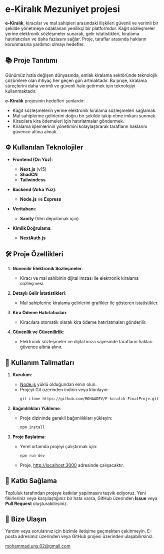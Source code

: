 # e-Kiralık Mezuniyet projesi

**e-Kiralık**, kiracılar ve mal sahipleri arasındaki ilişkileri güvenli ve verimli bir şekilde yönetmeye odaklanan yenilikçi bir platformdur. Kağıt sözleşmeler yerine elektronik sözleşmeler sunarak, gelir istatistikleri, kiralama hatırlatıcıları ve daha fazlasını sağlar. Proje, taraflar arasında hakların korunmasına yardımcı olmayı hedefler.

## 📚 Proje Tanıtımı

Günümüz hızla değişen dünyasında, emlak kiralama sektöründe teknolojik çözümlere olan ihtiyaç her geçen gün artmaktadır. Bu proje, kiralama süreçlerini daha verimli ve güvenli hale getirmek için teknolojiyi kullanmaktadır.

**e-Kiralık** projesinin hedefleri şunlardır:

- Kağıt sözleşmelerin yerine elektronik kiralama sözleşmeleri sağlamak.
- Mal sahiplerine gelirlerini doğru bir şekilde takip etme imkanı sunmak.
- Kiracılara kira ödemeleri için hatırlatmalar göndermek.
- Kiralama işlemlerinin yönetimini kolaylaştırarak tarafların haklarını güvence altına almak.

## ⚙️ Kullanılan Teknolojiler

- **Frontend (Ön Yüz)**:

  - **Next.js** (v15)
  - **ShadCN**
  - **Tailwindcss**

- **Backend (Arka Yüz)**:

  - **Node.js** ve **Express**

- **Veritabanı**:

  - **Sanity** (Veri depolamak için)

- **Kimlik Doğrulama**:
  - **NextAuth.js**

## 🛠️ Proje Özellikleri

1. **Güvenilir Elektronik Sözleşmeler**:

   - Kiracı ve mal sahibinin dijital imzası ile elektronik kiralama sözleşmesi.

2. **Detaylı Gelir İstatistikleri**:

   - Mal sahiplerine kiralama gelirlerini grafikler ile gösteren istatistikler.

3. **Kira Ödeme Hatırlatıcıları**:

   - Kiracılara otomatik olarak kira ödeme hatırlatmaları gönderilir.

4. **Güvenlik ve Güvenilirlik**:
   - Elektronik sözleşmeler ve dijital imza sayesinde tarafların hakları güvence altına alınır.

## 📑 Kullanım Talimatları

1. **Kurulum**:

   - [Node.js](https://nodejs.org/en/) yüklü olduğundan emin olun.
   - Projeyi Git üzerinden indirin veya klonlayın:
     ```bash
     git clone https://github.com/MOHAADEV/E-kiralik-FinalProje.git
     ```

2. **Bağımlılıkları Yükleme**:

   - Proje dizininde gerekli bağımlılıkları yükleyin:
     ```bash
     npm install
     ```

3. **Proje Başlatma**:
   - Yerel ortamda projeyi çalıştırmak için:
     ```bash
     npm run dev
     ```
   - Proje, [http://localhost:3000](http://localhost:3000) adresinde çalışacaktır.

## 🤝 Katkı Sağlama

Topluluk tarafından projeye katkılar yapılmasını teşvik ediyoruz. Yeni fikirleriniz veya karşılaştığınız bir hata varsa, GitHub üzerinden **Issue** veya **Pull Request** oluşturabilirsiniz.


## 📧 Bize Ulaşın

Yardım veya sorularınız için bizimle iletişime geçmekten çekinmeyin. E-posta adresimiz üzerinden veya GitHub projesi üzerinden ulaşabilirsiniz.

mohammad.uns.02@gmail.com
